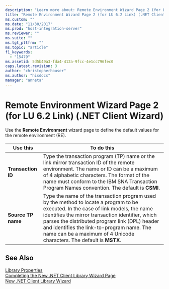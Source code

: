 ```yaml
---
description: "Learn more about: Remote Environment Wizard Page 2 (for LU 6.2 Link) (.NET Client Wizard)"
title: "Remote Environment Wizard Page 2 (for LU 6.2 Link) (.NET Client Wizard)2 | Microsoft Docs"
ms.custom: ""
ms.date: "11/30/2017"
ms.prod: "host-integration-server"
ms.reviewer: ""
ms.suite: ""
ms.tgt_pltfrm: ""
ms.topic: "article"
f1_keywords: 
  - "15479"
ms.assetid: 5d5b49a3-fda4-412a-9fcc-4e1cc796fec0
caps.latest.revision: 3
author: "christopherhouser"
ms.author: "hisdocs"
manager: "anneta"
---
```

# Remote Environment Wizard Page 2 (for LU 6.2 Link) (.NET Client Wizard)
Use the **Remote Environment** wizard page to define the default values for the remote environment (RE).  
  
|Use this|To do this|  
|--------------|----------------|  
|**Transaction ID**|Type the transaction program (TP) name or the link mirror transaction ID of the remote environment. The name or ID can be a maximum of 4 alphabetic characters. The format of the name must conform to the IBM SNA Transaction Program Names convention. The default is **CSMI**.|  
|**Source TP name**|Type the name of the transaction program used by the method to locate a program to be executed. In the case of link models, the name identifies the mirror transaction identifier, which parses the distributed program link (DPL) header and identifies the link-to-program name. The name can be a maximum of 4 Unicode characters. The default is **MSTX**.|  
  
## See Also  
 [Library Properties](../core/library-properties2.md)   
 [Completing the New .NET Client Library Wizard Page](../core/completing-the-new-net-client-library-wizard-page2.md)   
 [New .NET Client Library Wizard](../core/new-net-client-library-wizard1.md)
